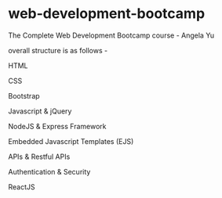 # web-development-bootcamp

The Complete Web Development Bootcamp course -  Angela Yu

overall structure is as follows -

HTML

CSS

Bootstrap

Javascript & jQuery

NodeJS & Express Framework

Embedded Javascript Templates (EJS)

APIs & Restful APIs

Authentication & Security

ReactJS
